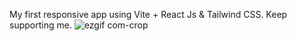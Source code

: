 My first responsive app using Vite + React Js & Tailwind CSS.
Keep supporting me.
![ezgif com-crop](https://github.com/mehar0ali/react-tail-port/assets/108994001/01650edf-68f5-41e7-9670-bcd4b3a94d59)


